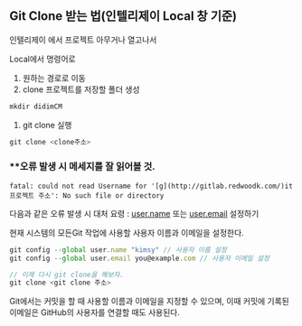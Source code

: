 ## Git Clone 받는 법(인텔리제이 Local 창 기준)

인텔리제이 에서 프로젝트 아무거나 열고나서

Local에서 명령어로 

1. 원하는 경로로 이동
2. clone 프로젝트를 저장할 폴더 생성

```jsx
mkdir didimCM
```

1. git clone 실행

```jsx
git clone <clone주소>
```

### **오류 발생 시 메세지를 잘 읽어볼 것.

`fatal: could not read Username for '[g](http://gitlab.redwoodk.com/)it 프로젝트 주소': No such file or directory` 

다음과 같은 오류 발생 시 대처 요령 : [user.name](http://user.name) 또는 [user.email](http://user.email) 설정하기

현재 시스템의 모든Git 작업에 사용할 사용자 이름과 이메일을 설정한다.

```jsx
git config --global user.name "kimsy" // 사용자 이름 설정
git config --global user.email you@example.com // 사용자 이메일 설정

// 이제 다시 git clone을 해보자.
git clone <git clone 주소>
```

Git에서는 커밋을 할 때 사용할 이름과 이메일을 지정할 수 있으며, 이때 커밋에 기록된 이메일은 GitHub의 사용자를 연결할 때도 사용된다.